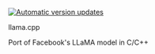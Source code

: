 [![Automatic version updates](https://github.com/ZOSOpenTools/llamacppport/actions/workflows/bump.yml/badge.svg)](https://github.com/ZOSOpenTools/llamacppport/actions/workflows/bump.yml)

llama.cpp

Port of Facebook's LLaMA model in C/C++
